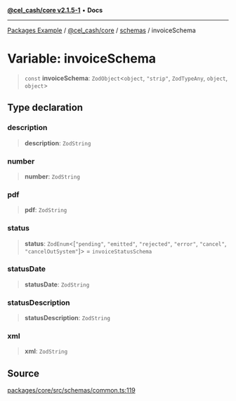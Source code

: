 [**@cel_cash/core v2.1.5-1**](../../README.md) • **Docs**

***

[Packages Example](../../../../README.md) / [@cel\_cash/core](../../README.md) / [schemas](../README.md) / invoiceSchema

# Variable: invoiceSchema

> `const` **invoiceSchema**: `ZodObject`\<`object`, `"strip"`, `ZodTypeAny`, `object`, `object`\>

## Type declaration

### description

> **description**: `ZodString`

### number

> **number**: `ZodString`

### pdf

> **pdf**: `ZodString`

### status

> **status**: `ZodEnum`\<[`"pending"`, `"emitted"`, `"rejected"`, `"error"`, `"cancel"`, `"cancelOutSystem"`]\> = `invoiceStatusSchema`

### statusDate

> **statusDate**: `ZodString`

### statusDescription

> **statusDescription**: `ZodString`

### xml

> **xml**: `ZodString`

## Source

[packages/core/src/schemas/common.ts:119](https://github.com/Pyxlab/celcash/blob/a34e89ae69c9dcb41ba66226cb05c8c8b83b7cf4/packages/core/src/schemas/common.ts#L119)
